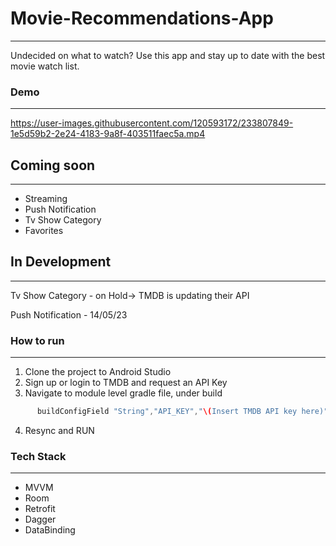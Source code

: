 # Movie-Recommendations-App
---
Undecided on what to watch? Use this app and stay up to date with the best movie watch list.

### Demo
---

https://user-images.githubusercontent.com/120593172/233807849-1e5d59b2-2e24-4183-9a8f-403511faec5a.mp4


## Coming soon
---
- Streaming
- Push Notification
- Tv Show Category
- Favorites
## In Development
---
Tv Show Category - on Hold-> TMDB is updating their API

Push Notification - 14/05/23

### How to run
---
1. Clone the project to Android Studio
2. Sign up or login to TMDB and request an API Key
3. Navigate to module level gradle file, under build

```Groovy
      buildConfigField "String","API_KEY","\(Insert TMDB API key here)"\""
```

4. Resync and RUN


### Tech Stack
---
- MVVM
- Room
- Retrofit
- Dagger
- DataBinding
